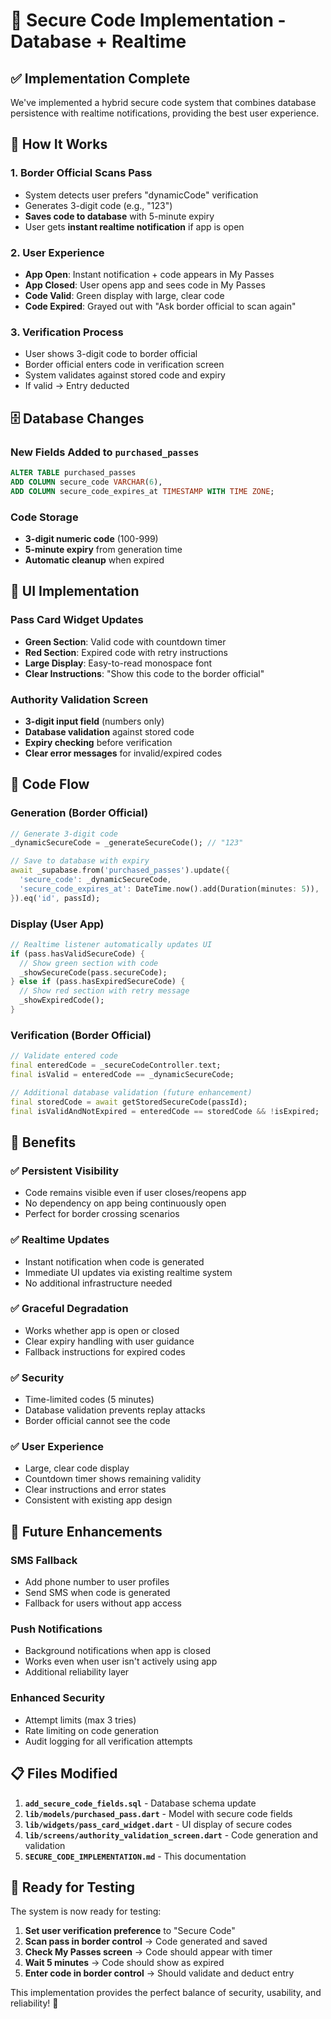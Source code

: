 # 🔐 Secure Code Implementation - Database + Realtime

## ✅ **Implementation Complete**

We've implemented a hybrid secure code system that combines database persistence with realtime notifications, providing the best user experience.

## 🔄 **How It Works**

### **1. Border Official Scans Pass**
- System detects user prefers "dynamicCode" verification
- Generates 3-digit code (e.g., "123")
- **Saves code to database** with 5-minute expiry
- User gets **instant realtime notification** if app is open

### **2. User Experience**
- **App Open**: Instant notification + code appears in My Passes
- **App Closed**: User opens app and sees code in My Passes
- **Code Valid**: Green display with large, clear code
- **Code Expired**: Grayed out with "Ask border official to scan again"

### **3. Verification Process**
- User shows 3-digit code to border official
- Border official enters code in verification screen
- System validates against stored code and expiry
- If valid → Entry deducted

## 🗄️ **Database Changes**

### **New Fields Added to `purchased_passes`**
```sql
ALTER TABLE purchased_passes 
ADD COLUMN secure_code VARCHAR(6),
ADD COLUMN secure_code_expires_at TIMESTAMP WITH TIME ZONE;
```

### **Code Storage**
- **3-digit numeric code** (100-999)
- **5-minute expiry** from generation time
- **Automatic cleanup** when expired

## 📱 **UI Implementation**

### **Pass Card Widget Updates**
- **Green Section**: Valid code with countdown timer
- **Red Section**: Expired code with retry instructions
- **Large Display**: Easy-to-read monospace font
- **Clear Instructions**: "Show this code to the border official"

### **Authority Validation Screen**
- **3-digit input field** (numbers only)
- **Database validation** against stored code
- **Expiry checking** before verification
- **Clear error messages** for invalid/expired codes

## 🔧 **Code Flow**

### **Generation (Border Official)**
```dart
// Generate 3-digit code
_dynamicSecureCode = _generateSecureCode(); // "123"

// Save to database with expiry
await _supabase.from('purchased_passes').update({
  'secure_code': _dynamicSecureCode,
  'secure_code_expires_at': DateTime.now().add(Duration(minutes: 5)),
}).eq('id', passId);
```

### **Display (User App)**
```dart
// Realtime listener automatically updates UI
if (pass.hasValidSecureCode) {
  // Show green section with code
  _showSecureCode(pass.secureCode);
} else if (pass.hasExpiredSecureCode) {
  // Show red section with retry message
  _showExpiredCode();
}
```

### **Verification (Border Official)**
```dart
// Validate entered code
final enteredCode = _secureCodeController.text;
final isValid = enteredCode == _dynamicSecureCode;

// Additional database validation (future enhancement)
final storedCode = await getStoredSecureCode(passId);
final isValidAndNotExpired = enteredCode == storedCode && !isExpired;
```

## 🎯 **Benefits**

### **✅ Persistent Visibility**
- Code remains visible even if user closes/reopens app
- No dependency on app being continuously open
- Perfect for border crossing scenarios

### **✅ Realtime Updates**
- Instant notification when code is generated
- Immediate UI updates via existing realtime system
- No additional infrastructure needed

### **✅ Graceful Degradation**
- Works whether app is open or closed
- Clear expiry handling with user guidance
- Fallback instructions for expired codes

### **✅ Security**
- Time-limited codes (5 minutes)
- Database validation prevents replay attacks
- Border official cannot see the code

### **✅ User Experience**
- Large, clear code display
- Countdown timer shows remaining validity
- Clear instructions and error states
- Consistent with existing app design

## 🚀 **Future Enhancements**

### **SMS Fallback**
- Add phone number to user profiles
- Send SMS when code is generated
- Fallback for users without app access

### **Push Notifications**
- Background notifications when app is closed
- Works even when user isn't actively using app
- Additional reliability layer

### **Enhanced Security**
- Attempt limits (max 3 tries)
- Rate limiting on code generation
- Audit logging for all verification attempts

## 📋 **Files Modified**

1. **`add_secure_code_fields.sql`** - Database schema update
2. **`lib/models/purchased_pass.dart`** - Model with secure code fields
3. **`lib/widgets/pass_card_widget.dart`** - UI display of secure codes
4. **`lib/screens/authority_validation_screen.dart`** - Code generation and validation
5. **`SECURE_CODE_IMPLEMENTATION.md`** - This documentation

## 🎯 **Ready for Testing**

The system is now ready for testing:

1. **Set user verification preference** to "Secure Code"
2. **Scan pass in border control** → Code generated and saved
3. **Check My Passes screen** → Code should appear with timer
4. **Wait 5 minutes** → Code should show as expired
5. **Enter code in border control** → Should validate and deduct entry

This implementation provides the perfect balance of security, usability, and reliability! 🚀